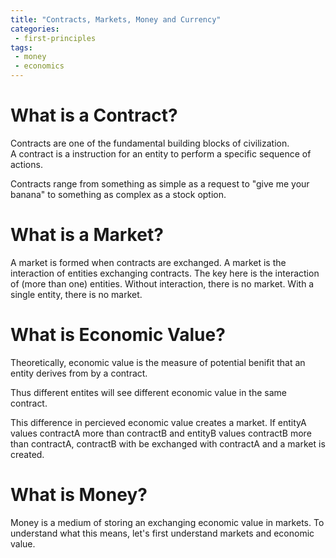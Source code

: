 ```yaml
---
title: "Contracts, Markets, Money and Currency"
categories:
 - first-principles
tags:
 - money
 - economics
---
```

# What is a Contract?
Contracts are one of the fundamental building blocks of civilization.  
A contract is a instruction for an entity to perform a specific sequence of actions.  

Contracts range from something as simple as a request to "give me your banana" to something as complex as a stock option.

# What is a Market?
A market is formed when contracts are exchanged.
A market is the interaction of entities exchanging contracts. 
The key here is the interaction of (more than one) entities. 
Without interaction, there is no market. With a single entity, there is no market.


# What is Economic Value?   
Theoretically, economic value is the measure of potential benifit that an entity derives from by a contract.

Thus different entites will see different economic value in the same contract.

This difference in percieved economic value creates a market. 
If entityA values contractA more than contractB and entityB values contractB more than contractA, contractB with be exchanged with contractA and a market is created.

# What is Money?
Money is a medium of storing an exchanging economic value in markets.
To understand what this means, let's first understand markets and economic value.


